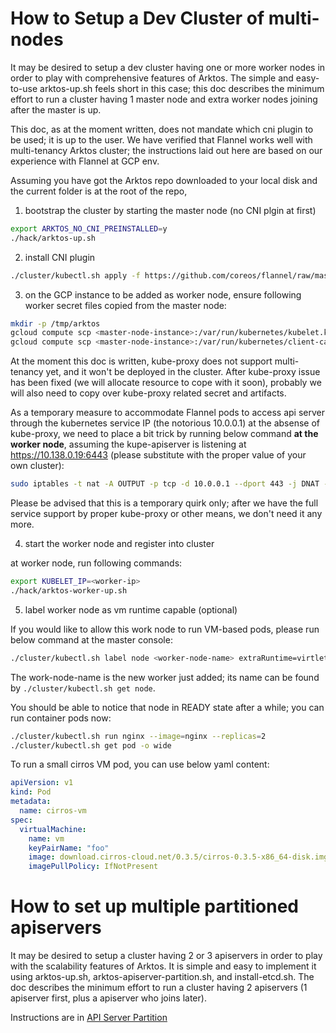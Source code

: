 # How to Setup a Dev Cluster of multi-nodes

It may be desired to setup a dev cluster having one or more worker nodes in order to play with comprehensive features of Arktos. The simple and easy-to-use arktos-up.sh feels short in this case; this doc describes the minimum effort to run a cluster having 1 master node and extra worker nodes joining after the master is up.

This doc, as at the moment written, does not mandate which cni plugin to be used; it is up to the user. We have verified that Flannel works well with multi-tenancy Arktos cluster; the instructions laid out here are based on our experience with Flannel at GCP env.

Assuming you have got the Arktos repo downloaded to your local disk and the current folder is at the root of the repo,

1. bootstrap the cluster by starting the master node (no CNI plgin at first)
```bash
export ARKTOS_NO_CNI_PREINSTALLED=y
./hack/arktos-up.sh
```

2. install CNI plugin
```bash
./cluster/kubectl.sh apply -f https://github.com/coreos/flannel/raw/master/Documentation/kube-flannel.yml
```

3. on the GCP instance to be added as worker node, ensure following worker secret files copied from the master node:
```bash
mkdir -p /tmp/arktos
gcloud compute scp <master-node-instance>:/var/run/kubernetes/kubelet.kubeconfig /tmp/arktos/
gcloud compute scp <master-node-instance>:/var/run/kubernetes/client-ca.crt /tmp/arktos/
```

At the moment this doc is written, kube-proxy does not support multi-tenancy yet, and it won't be deployed in the cluster. After kube-proxy issue has been fixed (we will allocate resource to cope with it soon), probably we will also need to copy over kube-proxy related secret and artifacts.

As a temporary measure to accommodate Flannel pods to access api server through the kubernetes service IP (the notorious 10.0.0.1) at the absense of kube-proxy, we need to place a bit trick by running below command __at the worker node__, assuming the kupe-apiserver is listening at https://10.138.0.19:6443 (please substitute with the proper value of your own cluster):
```bash
sudo iptables -t nat -A OUTPUT -p tcp -d 10.0.0.1 --dport 443 -j DNAT --to-destination 10.138.0.19:6443
```

Please be advised that this is a temporary quirk only; after we have the full service support by proper kube-proxy or other means, we don't need it any more.

4. start the worker node and register into cluster

at worker node, run following commands:
```bash
export KUBELET_IP=<worker-ip>
./hack/arktos-worker-up.sh
```

5. label worker node as vm runtime capable (optional)

If you would like to allow this work node to run VM-based pods, please run below command at the master console:
```bash
./cluster/kubectl.sh label node <worker-node-name> extraRuntime=virtlet
```
The work-node-name is the new worker just added; its name can be found by ```./cluster/kubectl.sh get node```.

You should be able to notice that node in READY state after a while; you can run container pods now:
```bash
./cluster/kubectl.sh run nginx --image=nginx --replicas=2
./cluster/kubectl.sh get pod -o wide
```

To run a small cirros VM pod, you can use below yaml content:
```yaml
apiVersion: v1
kind: Pod
metadata:
  name: cirros-vm
spec:
  virtualMachine:
    name: vm
    keyPairName: "foo"
    image: download.cirros-cloud.net/0.3.5/cirros-0.3.5-x86_64-disk.img
    imagePullPolicy: IfNotPresent
```

# How to set up multiple partitioned apiservers

It may be desired to setup a cluster having 2 or 3 apiservers in order to play with the scalability features of Arktos. It is simple and easy to implement it using arktos-up.sh, arktos-apiserver-partition.sh, and install-etcd.sh. The  doc describes the minimum effort to run a cluster having 2 apiservers (1 apiserver first, plus a apiserver who joins later).

Instructions are in [API Server Partition](arktos-apiserver-partition.md)
